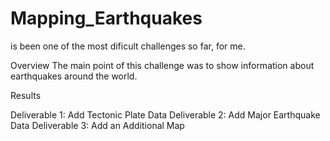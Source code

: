 # Mapping_Earthquakes

is been one of the most dificult challenges so far, for me.

Overview
The main point of this challenge was to show information about earthquakes around the world.

Results

Deliverable 1: Add Tectonic Plate Data
Deliverable 2: Add Major Earthquake Data
Deliverable 3: Add an Additional Map
